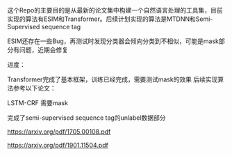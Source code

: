 这个Repo的主要目的是从最新的论文集中构建一个自然语言处理的工具集，目前实现的算法有ESIM和Transformer。后续计划实现的算法是MTDNN和Semi-Supervised sequence tag

ESIM还存在一些Bug，再测试时发现分类器会倾向分类到不相似，可能是mask部分有问题，近期会修复

进度：

Transformer完成了基本框架，训练已经完成，需要测试mask的效果
后续实现算法参考以下论文：

LSTM-CRF 需要mask

完成了semi-supervised sequence tag的unlabel数据部分

https://arxiv.org/pdf/1705.00108.pdf

https://arxiv.org/pdf/1901.11504.pdf
